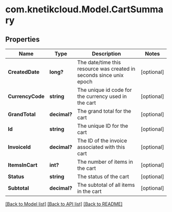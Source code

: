 # com.knetikcloud.Model.CartSummary
## Properties

Name | Type | Description | Notes
------------ | ------------- | ------------- | -------------
**CreatedDate** | **long?** | The date/time this resource was created in seconds since unix epoch | [optional] 
**CurrencyCode** | **string** | The unique id code for the currency used in the cart | [optional] 
**GrandTotal** | **decimal?** | The grand total for the cart | [optional] 
**Id** | **string** | The unique ID for the cart | [optional] 
**InvoiceId** | **decimal?** | The ID of the invoice associated with this cart | [optional] 
**ItemsInCart** | **int?** | The number of items in the cart | [optional] 
**Status** | **string** | The status of the cart | [optional] 
**Subtotal** | **decimal?** | The subtotal of all items in the cart | [optional] 

[[Back to Model list]](../README.md#documentation-for-models) [[Back to API list]](../README.md#documentation-for-api-endpoints) [[Back to README]](../README.md)

